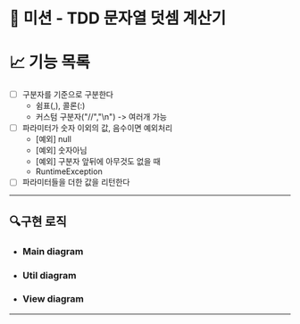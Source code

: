 # 🚀 미션 - TDD 문자열 덧셈 계산기

# 📈 기능 목록
- [ ] 구분자를 기준으로 구분한다
  - 쉼표(,), 콜론(:)
  - 커스텀 구분자("//","\n") -> 여러개 가능
- [ ] 파라미터가 숫자 이외의 값, 음수이면 예외처리
  - [예외] null
  - [예외] 숫자아님
  - [예외] 구분자 앞뒤에 아무것도 없을 때
  - RuntimeException
- [ ] 파라미터들을 더한 값을 리턴한다
---

## 🔍구현 로직

- ### Main diagram


- ### Util diagram


- ### View diagram

---